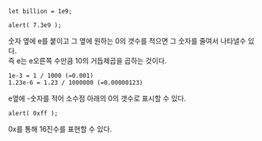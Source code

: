 ```
let billion = 1e9; 

alert( 7.3e9 );
```
숫자 옆에 e를 붙이고 그 옆에 원하는 0의 갯수를 적으면 그 숫자를 줄여서 나타낼수 있다.<br>
즉 e는 e오른쪽 수만큼 10의 거듭제곱을 곱하는 것이다.

```
1e-3 = 1 / 1000 (=0.001)
1.23e-6 = 1.23 / 1000000 (=0.00000123)
```

e옆에 -숫자를 적어 소수점 아래의 0의 갯수로 표시할 수 있다.
```
alert( 0xff );
```
0x를 통해 16진수를 표현할 수 있다.
